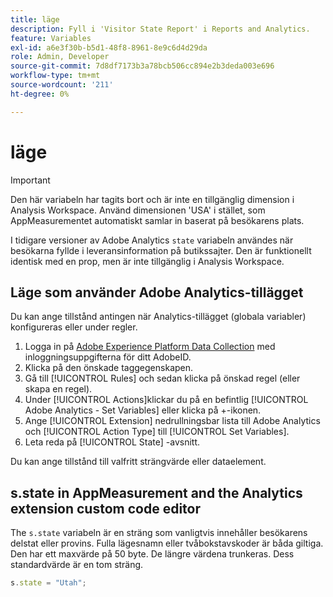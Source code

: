 ```yaml
---
title: läge
description: Fyll i 'Visitor State Report' i Reports and Analytics.
feature: Variables
exl-id: a6e3f30b-b5d1-48f8-8961-8e9c6d4d29da
role: Admin, Developer
source-git-commit: 7d8df7173b3a78bcb506cc894e2b3deda003e696
workflow-type: tm+mt
source-wordcount: '211'
ht-degree: 0%

---
```


# läge

>[!IMPORTANT]
>
>Den här variabeln har tagits bort och är inte en tillgänglig dimension i Analysis Workspace. Använd dimensionen &#39;USA&#39; i stället, som AppMeasurementet automatiskt samlar in baserat på besökarens plats.

I tidigare versioner av Adobe Analytics `state` variabeln användes när besökarna fyllde i leveransinformation på butikssajter. Den är funktionellt identisk med en prop, men är inte tillgänglig i Analysis Workspace.

## Läge som använder Adobe Analytics-tillägget

Du kan ange tillstånd antingen när Analytics-tillägget (globala variabler) konfigureras eller under regler.

1. Logga in på [Adobe Experience Platform Data Collection](https://experience.adobe.com/data-collection) med inloggningsuppgifterna för ditt AdobeID.
2. Klicka på den önskade taggegenskapen.
3. Gå till [!UICONTROL Rules] och sedan klicka på önskad regel (eller skapa en regel).
4. Under [!UICONTROL Actions]klickar du på en befintlig [!UICONTROL Adobe Analytics - Set Variables] eller klicka på +-ikonen.
5. Ange [!UICONTROL Extension] nedrullningsbar lista till Adobe Analytics och [!UICONTROL Action Type] till [!UICONTROL Set Variables].
6. Leta reda på [!UICONTROL State] -avsnitt.

Du kan ange tillstånd till valfritt strängvärde eller dataelement.

## s.state in AppMeasurement and the Analytics extension custom code editor

The `s.state` variabeln är en sträng som vanligtvis innehåller besökarens delstat eller provins. Fulla lägesnamn eller tvåbokstavskoder är båda giltiga. Den har ett maxvärde på 50 byte. De längre värdena trunkeras. Dess standardvärde är en tom sträng.

```js
s.state = "Utah";
```

